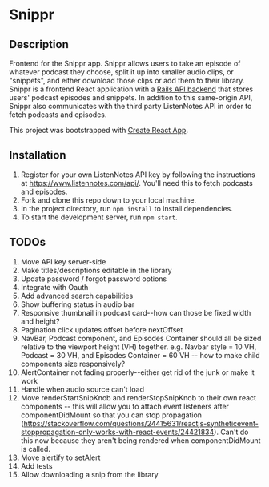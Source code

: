 # Snippr
## Description
Frontend for the Snippr app. Snippr allows users to take an episode of whatever podcast they choose, split it up into smaller audio clips, or "snippets", and either download those clips or add them to their library. Snippr is a frontend React application with a [Rails API backend](https://github.com/tgray017/snippr-backend) that stores users' podcast episodes and snippets. In addition to this same-origin API, Snippr also communicates with the third party ListenNotes API in order to fetch podcasts and episodes.

This project was bootstrapped with [Create React App](https://github.com/facebook/create-react-app).

## Installation
1. Register for your own ListenNotes API key by following the instructions at https://www.listennotes.com/api/. You'll need this to fetch podcasts and episodes.
2. Fork and clone this repo down to your local machine.
3. In the project directory, run `npm install` to install dependencies.
4. To start the development server, run `npm start`.

## TODOs
1. Move API key server-side
2. Make titles/descriptions editable in the library
3. Update password / forgot password options
4. Integrate with Oauth
5. Add advanced search capabilities
6. Show buffering status in audio bar
7. Responsive thumbnail in podcast card--how can those be fixed width and height?
8. Pagination click updates offset before nextOffset
9. NavBar, Podcast component, and Episodes Container should all be sized relative to the viewport height (VH) together. e.g. Navbar style = 10 VH, Podcast = 30 VH, and Episodes Container = 60 VH -- how to make child components size responsively?
10. AlertContainer not fading properly--either get rid of the junk or make it work
11. Handle when audio source can't load
12. Move renderStartSnipKnob and renderStopSnipKnob to their own react components -- this will allow you to attach event listeners after componentDidMount so that you can stop propagation (https://stackoverflow.com/questions/24415631/reactjs-syntheticevent-stoppropagation-only-works-with-react-events/24421834). Can't do this now because they aren't being rendered when componentDidMount is called.
13. Move alertify to setAlert
14. Add tests
15. Allow downloading a snip from the library
